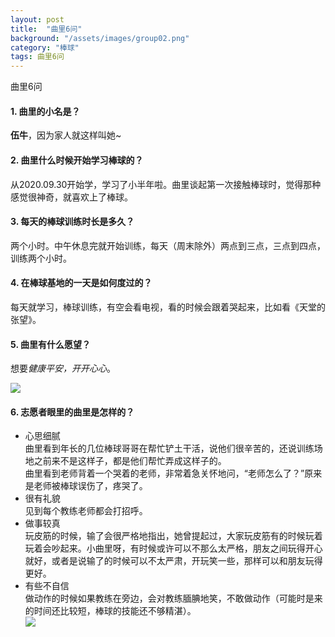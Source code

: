 ```yaml
---
layout: post
title:  "曲里6问"
background: "/assets/images/group02.png"
category: "棒球"
tags: 曲里6问
---
```

曲里6问
#### 1. 曲里的小名是？
**伍牛**，因为家人就这样叫她~
#### 2. 曲里什么时候开始学习棒球的？
从2020.09.30开始学，学习了小半年啦。曲里谈起第一次接触棒球时，觉得那种感觉很神奇，就喜欢上了棒球。
#### 3. 每天的棒球训练时长是多久？
两个小时。中午休息完就开始训练，每天（周末除外）两点到三点，三点到四点，训练两个小时。
#### 4. 在棒球基地的一天是如何度过的？
每天就学习，棒球训练，有空会看电视，看的时候会跟着哭起来，比如看《天堂的张望》。
#### 5. 曲里有什么愿望？
想要*健康平安，开开心心*。  

![](https://i.loli.net/2021/03/15/Pzv56LHjiZS1Uhg.png)


#### 6. 志愿者眼里的曲里是怎样的？
* 心思细腻  
曲里看到年长的几位棒球哥哥在帮忙铲土干活，说他们很辛苦的，还说训练场地之前来不是这样子，都是他们帮忙弄成这样子的。  
曲里看到老师背着一个哭着的老师，非常着急关怀地问，“老师怎么了？”原来是老师被棒球误伤了，疼哭了。
* 很有礼貌  
见到每个教练老师都会打招呼。  
* 做事较真  
玩皮筋的时候，输了会很严格地指出，她曾提起过，大家玩皮筋有的时候玩着玩着会吵起来。小曲里呀，有时候或许可以不那么太严格，朋友之间玩得开心就好，或者是说输了的时候可以不太严肃，开玩笑一些，那样可以和朋友玩得更好。  
* 有些不自信  
做动作的时候如果教练在旁边，会对教练腼腆地笑，不敢做动作（可能时是来的时间还比较短，棒球的技能还不够精湛）。    
![](https://i.loli.net/2021/03/15/JFWenkg7NfRupdT.png)   
